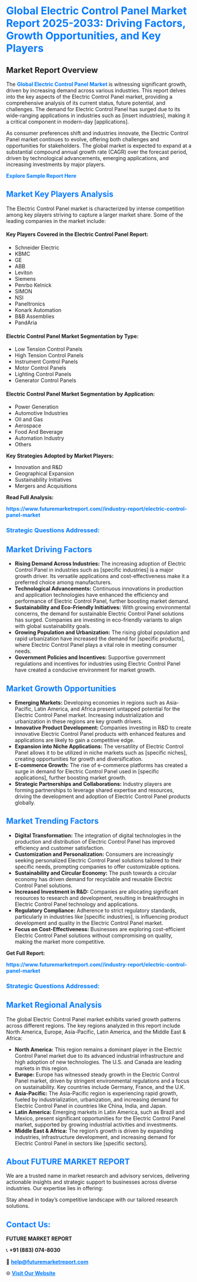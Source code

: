 <h1 style="color: #007BFF;">Global Electric Control Panel Market Report 2025-2033: Driving Factors, Growth Opportunities, and Key Players</h1>

<section id="overview">
<h2>Market Report Overview</h2>
<p>The <a href="https://www.futuremarketreport.com//industry-report/electric-control-panel-market" style="color: #007BFF; text-decoration: none;"><strong>Global Electric Control Panel Market</strong></a> is witnessing significant growth, driven by increasing demand across various industries. This report delves into the key aspects of the Electric Control Panel market, providing a comprehensive analysis of its current status, future potential, and challenges. The demand for Electric Control Panel has surged due to its wide-ranging applications in industries such as [insert industries], making it a critical component in modern-day [applications].</p>
<p>As consumer preferences shift and industries innovate, the Electric Control Panel market continues to evolve, offering both challenges and opportunities for stakeholders. The global market is expected to expand at a substantial compound annual growth rate (CAGR) over the forecast period, driven by technological advancements, emerging applications, and increasing investments by major players.</p>
</section>

<section id="overview">
<p><a href="https://www.futuremarketreport.com//request-sample/reportId=81932" style="color: #007BFF; text-decoration: none;"><strong>Explore Sample Report Here</strong></a></p>
</section>

<section id="key-players">
<h2 style="color: #007BFF;">Market Key Players Analysis</h2>
<p>The Electric Control Panel market is characterized by intense competition among key players striving to capture a larger market share. Some of the leading companies in the market include:</p>
<h4>Key Players Covered in the Electric Control Panel Report:</h4>
<ul><li>Schneider Electric</li><li>KBMC</li><li>GE</li><li>ABB</li><li>Leviton</li><li>Siemens</li><li>Penrbo Kelnick</li><li>SIMON</li><li>NSI</li><li>Paneltronics</li><li>Konark Automation</li><li>B&amp;B Assemblies</li><li>PandAria</li></ul>
<h4>Electric Control Panel Market Segmentation by Type:</h4>
<ul><li>Low Tension Control Panels</li><li>High Tension Control Panels</li><li>Instrument Control Panels</li><li>Motor Control Panels</li><li>Lighting Control Panels</li><li>Generator Control Panels</li></ul>

<h4>Electric Control Panel Market Segmentation by Application:</h4>
<ul><li>Power Generation</li><li>Automotive Industries</li><li>Oil and Gas</li><li>Aerospace</li><li>Food And Beverage</li><li>Automation Industry</li><li>Others</li></ul>
<p><strong>Key Strategies Adopted by Market Players:</strong></p>
<ul>
<li>Innovation and R&D</li>
<li>Geographical Expansion</li>
<li>Sustainability Initiatives</li>
<li>Mergers and Acquisitions</li>
</ul>
</section>

<section>
<p><strong>Read Full Analysis: </strong></p><a href="https://www.futuremarketreport.com//industry-report/electric-control-panel-market" style="color: #007BFF; text-decoration: none;"><strong>https://www.futuremarketreport.com//industry-report/electric-control-panel-market</strong></a>
<h3 style="color: #007BFF;">Strategic Questions Addressed:</h3>
</section>

<section id="driving-factors">
<h2 style="color: #007BFF;">Market Driving Factors</h2>
<ul>
<li><strong>Rising Demand Across Industries:</strong> The increasing adoption of Electric Control Panel in industries such as [specific industries] is a major growth driver. Its versatile applications and cost-effectiveness make it a preferred choice among manufacturers.</li>
<li><strong>Technological Advancements:</strong> Continuous innovations in production and application technologies have enhanced the efficiency and performance of Electric Control Panel, further boosting market demand.</li>
<li><strong>Sustainability and Eco-Friendly Initiatives:</strong> With growing environmental concerns, the demand for sustainable Electric Control Panel solutions has surged. Companies are investing in eco-friendly variants to align with global sustainability goals.</li>
<li><strong>Growing Population and Urbanization:</strong> The rising global population and rapid urbanization have increased the demand for [specific products], where Electric Control Panel plays a vital role in meeting consumer needs.</li>
<li><strong>Government Policies and Incentives:</strong> Supportive government regulations and incentives for industries using Electric Control Panel have created a conducive environment for market growth.</li>
</ul>
</section>

<section id="growth-opportunities">
<h2 style="color: #007BFF;">Market Growth Opportunities</h2>
<ul>
<li><strong>Emerging Markets:</strong> Developing economies in regions such as Asia-Pacific, Latin America, and Africa present untapped potential for the Electric Control Panel market. Increasing industrialization and urbanization in these regions are key growth drivers.</li>
<li><strong>Innovative Product Development:</strong> Companies investing in R&D to create innovative Electric Control Panel products with enhanced features and applications are likely to gain a competitive edge.</li>
<li><strong>Expansion into Niche Applications:</strong> The versatility of Electric Control Panel allows it to be utilized in niche markets such as [specific niches], creating opportunities for growth and diversification.</li>
<li><strong>E-commerce Growth:</strong> The rise of e-commerce platforms has created a surge in demand for Electric Control Panel used in [specific applications], further boosting market growth.</li>
<li><strong>Strategic Partnerships and Collaborations:</strong> Industry players are forming partnerships to leverage shared expertise and resources, driving the development and adoption of Electric Control Panel products globally.</li>
</ul>
</section>

<section id="trending-factors">
<h2 style="color: #007BFF;">Market Trending Factors</h2>
<ul>
<li><strong>Digital Transformation:</strong> The integration of digital technologies in the production and distribution of Electric Control Panel has improved efficiency and customer satisfaction.</li>
<li><strong>Customization and Personalization:</strong> Consumers are increasingly seeking personalized Electric Control Panel solutions tailored to their specific needs, prompting companies to offer customizable options.</li>
<li><strong>Sustainability and Circular Economy:</strong> The push towards a circular economy has driven demand for recyclable and reusable Electric Control Panel solutions.</li>
<li><strong>Increased Investment in R&D:</strong> Companies are allocating significant resources to research and development, resulting in breakthroughs in Electric Control Panel technology and applications.</li>
<li><strong>Regulatory Compliance:</strong> Adherence to strict regulatory standards, particularly in industries like [specific industries], is influencing product development and quality in the Electric Control Panel market.</li>
<li><strong>Focus on Cost-Effectiveness:</strong> Businesses are exploring cost-efficient Electric Control Panel solutions without compromising on quality, making the market more competitive.</li>
</ul>
</section>

<section>
<p><strong>Get Full Report: </strong></p><a href="https://www.futuremarketreport.com//industry-report/electric-control-panel-market" style="color: #007BFF; text-decoration: none;"><strong>https://www.futuremarketreport.com//industry-report/electric-control-panel-market</strong></a>
<h3 style="color: #007BFF;">Strategic Questions Addressed:</h3>
</section>


<section id="regional-analysis">
<h2 style="color: #007BFF;">Market Regional Analysis</h2>
<p>The global Electric Control Panel market exhibits varied growth patterns across different regions. The key regions analyzed in this report include North America, Europe, Asia-Pacific, Latin America, and the Middle East & Africa:</p>
<ul>
<li><strong>North America:</strong> This region remains a dominant player in the Electric Control Panel market due to its advanced industrial infrastructure and high adoption of new technologies. The U.S. and Canada are leading markets in this region.</li>
<li><strong>Europe:</strong> Europe has witnessed steady growth in the Electric Control Panel market, driven by stringent environmental regulations and a focus on sustainability. Key countries include Germany, France, and the U.K.</li>
<li><strong>Asia-Pacific:</strong> The Asia-Pacific region is experiencing rapid growth, fueled by industrialization, urbanization, and increasing demand for Electric Control Panel in countries like China, India, and Japan.</li>
<li><strong>Latin America:</strong> Emerging markets in Latin America, such as Brazil and Mexico, present significant opportunities for the Electric Control Panel market, supported by growing industrial activities and investments.</li>
<li><strong>Middle East & Africa:</strong> The region’s growth is driven by expanding industries, infrastructure development, and increasing demand for Electric Control Panel in sectors like [specific sectors].</li>
</ul>
</section>

<footer>
<h2 style="color: #007BFF;">About FUTURE MARKET REPORT</h2>
<p>We are a trusted name in market research and advisory services, delivering actionable insights and strategic support to businesses across diverse industries. Our expertise lies in offering:</p>

<p>Stay ahead in today’s competitive landscape with our tailored research solutions.</p>

<h2 style="color: #007BFF;">Contact Us:</h2>
<p><strong>FUTURE MARKET REPORT</strong></p>
<p>📞 <strong>+91 (883) 074-8030</strong></p>
<p>📧 <strong><a href="mailto:help@futuremarketreport.com" style="color: #007BFF;">help@futuremarketreport.com</a></strong></p>
<p>🌐 <strong><a href="https://www.futuremarketreport.com/" style="color: #007BFF;">Visit Our Website</a></strong></p>
</footer>